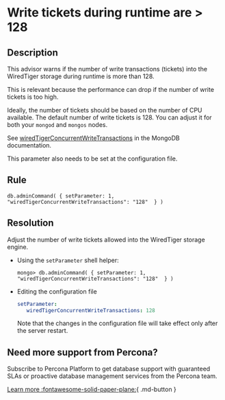 # Write tickets during runtime are > 128

## Description
This advisor warns if the number of write transactions (tickets) into the WiredTiger storage during runtime is more than 128. 

This is relevant because the performance can drop if the number of write tickets is too high.

Ideally, the number of tickets should be based on the number of CPU available. 
The default number of write tickets is 128. You can adjust it for both your `mongod` and `mongos` nodes. 

See [wiredTigerConcurrentWriteTransactions](https://docs.mongodb.com/manual/reference/parameters/#mongodb-parameter-param.wiredTigerConcurrentWriteTransactions) in the MongoDB documentation.

This parameter also needs to be set at the configuration file.


## Rule 
``` MONGODB_GETPARAMETER
db.adminCommand( { setParameter: 1, "wiredTigerConcurrentWriteTransactions": "128"  } ) 
```
 
## Resolution
Adjust the number of write tickets allowed into the WiredTiger storage engine. 

* Using the `setParameter` shell helper:

   ```
   mongo> db.adminCommand( { setParameter: 1, "wiredTigerConcurrentWriteTransactions": "128"  } )
   ```

* Editing the configuration file 

   ``` yaml
   setParameter:     
      wiredTigerConcurrentWriteTransactions: 128
   ``` 

   Note that the changes in the configuration file will take effect only after the server restart.

## Need more support from Percona?
Subscribe to Percona Platform to get database support with guaranteed SLAs or proactive database management services from the Percona team.

[Learn more :fontawesome-solid-paper-plane:](https://per.co.na/subscribe){ .md-button }
